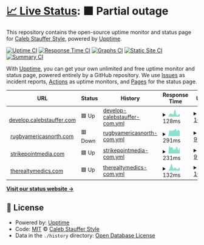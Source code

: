 # [📈 Live Status](https://cssllc.github.io/uptime-monitor): <!--live status--> **🟧 Partial outage**

This repository contains the open-source uptime monitor and status page for [Caleb Stauffer Style](https://develop.calebstauffer.com), powered by [Upptime](https://github.com/upptime/upptime).

[![Uptime CI](https://github.com/cssllc/uptime-monitor/workflows/Uptime%20CI/badge.svg)](https://github.com/cssllc/uptime-monitor/actions?query=workflow%3A%22Uptime+CI%22)
[![Response Time CI](https://github.com/cssllc/uptime-monitor/workflows/Response%20Time%20CI/badge.svg)](https://github.com/cssllc/uptime-monitor/actions?query=workflow%3A%22Response+Time+CI%22)
[![Graphs CI](https://github.com/cssllc/uptime-monitor/workflows/Graphs%20CI/badge.svg)](https://github.com/cssllc/uptime-monitor/actions?query=workflow%3A%22Graphs+CI%22)
[![Static Site CI](https://github.com/cssllc/uptime-monitor/workflows/Static%20Site%20CI/badge.svg)](https://github.com/cssllc/uptime-monitor/actions?query=workflow%3A%22Static+Site+CI%22)
[![Summary CI](https://github.com/cssllc/uptime-monitor/workflows/Summary%20CI/badge.svg)](https://github.com/cssllc/uptime-monitor/actions?query=workflow%3A%22Summary+CI%22)

With [Upptime](https://upptime.js.org), you can get your own unlimited and free uptime monitor and status page, powered entirely by a GitHub repository. We use [Issues](https://github.com/cssllc/uptime-monitor/issues) as incident reports, [Actions](https://github.com/cssllc/uptime-monitor/actions) as uptime monitors, and [Pages](https://cssllc.github.io/uptime-monitor) for the status page.

<!--start: status pages-->
<!-- This summary is generated by Upptime (https://github.com/upptime/upptime) -->
<!-- Do not edit this manually, your changes will be overwritten -->
<!-- prettier-ignore -->
| URL | Status | History | Response Time | Uptime |
| --- | ------ | ------- | ------------- | ------ |
| <img alt="" src="https://favicons.githubusercontent.com/develop.calebstauffer.com" height="13"> [develop.calebstauffer.com](https://develop.calebstauffer.com) | 🟩 Up | [develop-calebstauffer-com.yml](https://github.com/cssllc/uptime-monitor/commits/HEAD/history/develop-calebstauffer-com.yml) | <details><summary><img alt="Response time graph" src="./graphs/develop-calebstauffer-com/response-time-week.png" height="20"> 128ms</summary><br><a href="https://monitor.calebstauffer.com/history/develop-calebstauffer-com"><img alt="Response time 156" src="https://img.shields.io/endpoint?url=https%3A%2F%2Fraw.githubusercontent.com%2Fcssllc%2Fuptime-monitor%2FHEAD%2Fapi%2Fdevelop-calebstauffer-com%2Fresponse-time.json"></a><br><a href="https://monitor.calebstauffer.com/history/develop-calebstauffer-com"><img alt="24-hour response time 88" src="https://img.shields.io/endpoint?url=https%3A%2F%2Fraw.githubusercontent.com%2Fcssllc%2Fuptime-monitor%2FHEAD%2Fapi%2Fdevelop-calebstauffer-com%2Fresponse-time-day.json"></a><br><a href="https://monitor.calebstauffer.com/history/develop-calebstauffer-com"><img alt="7-day response time 128" src="https://img.shields.io/endpoint?url=https%3A%2F%2Fraw.githubusercontent.com%2Fcssllc%2Fuptime-monitor%2FHEAD%2Fapi%2Fdevelop-calebstauffer-com%2Fresponse-time-week.json"></a><br><a href="https://monitor.calebstauffer.com/history/develop-calebstauffer-com"><img alt="30-day response time 157" src="https://img.shields.io/endpoint?url=https%3A%2F%2Fraw.githubusercontent.com%2Fcssllc%2Fuptime-monitor%2FHEAD%2Fapi%2Fdevelop-calebstauffer-com%2Fresponse-time-month.json"></a><br><a href="https://monitor.calebstauffer.com/history/develop-calebstauffer-com"><img alt="1-year response time 156" src="https://img.shields.io/endpoint?url=https%3A%2F%2Fraw.githubusercontent.com%2Fcssllc%2Fuptime-monitor%2FHEAD%2Fapi%2Fdevelop-calebstauffer-com%2Fresponse-time-year.json"></a></details> | <details><summary><a href="https://monitor.calebstauffer.com/history/develop-calebstauffer-com">100.00%</a></summary><a href="https://monitor.calebstauffer.com/history/develop-calebstauffer-com"><img alt="All-time uptime 99.99%" src="https://img.shields.io/endpoint?url=https%3A%2F%2Fraw.githubusercontent.com%2Fcssllc%2Fuptime-monitor%2FHEAD%2Fapi%2Fdevelop-calebstauffer-com%2Fuptime.json"></a><br><a href="https://monitor.calebstauffer.com/history/develop-calebstauffer-com"><img alt="24-hour uptime 100.00%" src="https://img.shields.io/endpoint?url=https%3A%2F%2Fraw.githubusercontent.com%2Fcssllc%2Fuptime-monitor%2FHEAD%2Fapi%2Fdevelop-calebstauffer-com%2Fuptime-day.json"></a><br><a href="https://monitor.calebstauffer.com/history/develop-calebstauffer-com"><img alt="7-day uptime 100.00%" src="https://img.shields.io/endpoint?url=https%3A%2F%2Fraw.githubusercontent.com%2Fcssllc%2Fuptime-monitor%2FHEAD%2Fapi%2Fdevelop-calebstauffer-com%2Fuptime-week.json"></a><br><a href="https://monitor.calebstauffer.com/history/develop-calebstauffer-com"><img alt="30-day uptime 100.00%" src="https://img.shields.io/endpoint?url=https%3A%2F%2Fraw.githubusercontent.com%2Fcssllc%2Fuptime-monitor%2FHEAD%2Fapi%2Fdevelop-calebstauffer-com%2Fuptime-month.json"></a><br><a href="https://monitor.calebstauffer.com/history/develop-calebstauffer-com"><img alt="1-year uptime 99.99%" src="https://img.shields.io/endpoint?url=https%3A%2F%2Fraw.githubusercontent.com%2Fcssllc%2Fuptime-monitor%2FHEAD%2Fapi%2Fdevelop-calebstauffer-com%2Fuptime-year.json"></a></details>
| <img alt="" src="https://favicons.githubusercontent.com/rugbyamericasnorth.com" height="13"> [rugbyamericasnorth.com](https://rugbyamericasnorth.com) | 🟥 Down | [rugbyamericasnorth-com.yml](https://github.com/cssllc/uptime-monitor/commits/HEAD/history/rugbyamericasnorth-com.yml) | <details><summary><img alt="Response time graph" src="./graphs/rugbyamericasnorth-com/response-time-week.png" height="20"> 291ms</summary><br><a href="https://monitor.calebstauffer.com/history/rugbyamericasnorth-com"><img alt="Response time 342" src="https://img.shields.io/endpoint?url=https%3A%2F%2Fraw.githubusercontent.com%2Fcssllc%2Fuptime-monitor%2FHEAD%2Fapi%2Frugbyamericasnorth-com%2Fresponse-time.json"></a><br><a href="https://monitor.calebstauffer.com/history/rugbyamericasnorth-com"><img alt="24-hour response time 303" src="https://img.shields.io/endpoint?url=https%3A%2F%2Fraw.githubusercontent.com%2Fcssllc%2Fuptime-monitor%2FHEAD%2Fapi%2Frugbyamericasnorth-com%2Fresponse-time-day.json"></a><br><a href="https://monitor.calebstauffer.com/history/rugbyamericasnorth-com"><img alt="7-day response time 291" src="https://img.shields.io/endpoint?url=https%3A%2F%2Fraw.githubusercontent.com%2Fcssllc%2Fuptime-monitor%2FHEAD%2Fapi%2Frugbyamericasnorth-com%2Fresponse-time-week.json"></a><br><a href="https://monitor.calebstauffer.com/history/rugbyamericasnorth-com"><img alt="30-day response time 339" src="https://img.shields.io/endpoint?url=https%3A%2F%2Fraw.githubusercontent.com%2Fcssllc%2Fuptime-monitor%2FHEAD%2Fapi%2Frugbyamericasnorth-com%2Fresponse-time-month.json"></a><br><a href="https://monitor.calebstauffer.com/history/rugbyamericasnorth-com"><img alt="1-year response time 342" src="https://img.shields.io/endpoint?url=https%3A%2F%2Fraw.githubusercontent.com%2Fcssllc%2Fuptime-monitor%2FHEAD%2Fapi%2Frugbyamericasnorth-com%2Fresponse-time-year.json"></a></details> | <details><summary><a href="https://monitor.calebstauffer.com/history/rugbyamericasnorth-com">99.91%</a></summary><a href="https://monitor.calebstauffer.com/history/rugbyamericasnorth-com"><img alt="All-time uptime 99.86%" src="https://img.shields.io/endpoint?url=https%3A%2F%2Fraw.githubusercontent.com%2Fcssllc%2Fuptime-monitor%2FHEAD%2Fapi%2Frugbyamericasnorth-com%2Fuptime.json"></a><br><a href="https://monitor.calebstauffer.com/history/rugbyamericasnorth-com"><img alt="24-hour uptime 99.68%" src="https://img.shields.io/endpoint?url=https%3A%2F%2Fraw.githubusercontent.com%2Fcssllc%2Fuptime-monitor%2FHEAD%2Fapi%2Frugbyamericasnorth-com%2Fuptime-day.json"></a><br><a href="https://monitor.calebstauffer.com/history/rugbyamericasnorth-com"><img alt="7-day uptime 99.91%" src="https://img.shields.io/endpoint?url=https%3A%2F%2Fraw.githubusercontent.com%2Fcssllc%2Fuptime-monitor%2FHEAD%2Fapi%2Frugbyamericasnorth-com%2Fuptime-week.json"></a><br><a href="https://monitor.calebstauffer.com/history/rugbyamericasnorth-com"><img alt="30-day uptime 99.86%" src="https://img.shields.io/endpoint?url=https%3A%2F%2Fraw.githubusercontent.com%2Fcssllc%2Fuptime-monitor%2FHEAD%2Fapi%2Frugbyamericasnorth-com%2Fuptime-month.json"></a><br><a href="https://monitor.calebstauffer.com/history/rugbyamericasnorth-com"><img alt="1-year uptime 99.86%" src="https://img.shields.io/endpoint?url=https%3A%2F%2Fraw.githubusercontent.com%2Fcssllc%2Fuptime-monitor%2FHEAD%2Fapi%2Frugbyamericasnorth-com%2Fuptime-year.json"></a></details>
| <img alt="" src="https://favicons.githubusercontent.com/www.strikepointmedia.com" height="13"> [strikepointmedia.com](https://www.strikepointmedia.com) | 🟩 Up | [strikepointmedia-com.yml](https://github.com/cssllc/uptime-monitor/commits/HEAD/history/strikepointmedia-com.yml) | <details><summary><img alt="Response time graph" src="./graphs/strikepointmedia-com/response-time-week.png" height="20"> 231ms</summary><br><a href="https://monitor.calebstauffer.com/history/strikepointmedia-com"><img alt="Response time 307" src="https://img.shields.io/endpoint?url=https%3A%2F%2Fraw.githubusercontent.com%2Fcssllc%2Fuptime-monitor%2FHEAD%2Fapi%2Fstrikepointmedia-com%2Fresponse-time.json"></a><br><a href="https://monitor.calebstauffer.com/history/strikepointmedia-com"><img alt="24-hour response time 186" src="https://img.shields.io/endpoint?url=https%3A%2F%2Fraw.githubusercontent.com%2Fcssllc%2Fuptime-monitor%2FHEAD%2Fapi%2Fstrikepointmedia-com%2Fresponse-time-day.json"></a><br><a href="https://monitor.calebstauffer.com/history/strikepointmedia-com"><img alt="7-day response time 231" src="https://img.shields.io/endpoint?url=https%3A%2F%2Fraw.githubusercontent.com%2Fcssllc%2Fuptime-monitor%2FHEAD%2Fapi%2Fstrikepointmedia-com%2Fresponse-time-week.json"></a><br><a href="https://monitor.calebstauffer.com/history/strikepointmedia-com"><img alt="30-day response time 316" src="https://img.shields.io/endpoint?url=https%3A%2F%2Fraw.githubusercontent.com%2Fcssllc%2Fuptime-monitor%2FHEAD%2Fapi%2Fstrikepointmedia-com%2Fresponse-time-month.json"></a><br><a href="https://monitor.calebstauffer.com/history/strikepointmedia-com"><img alt="1-year response time 307" src="https://img.shields.io/endpoint?url=https%3A%2F%2Fraw.githubusercontent.com%2Fcssllc%2Fuptime-monitor%2FHEAD%2Fapi%2Fstrikepointmedia-com%2Fresponse-time-year.json"></a></details> | <details><summary><a href="https://monitor.calebstauffer.com/history/strikepointmedia-com">99.06%</a></summary><a href="https://monitor.calebstauffer.com/history/strikepointmedia-com"><img alt="All-time uptime 99.89%" src="https://img.shields.io/endpoint?url=https%3A%2F%2Fraw.githubusercontent.com%2Fcssllc%2Fuptime-monitor%2FHEAD%2Fapi%2Fstrikepointmedia-com%2Fuptime.json"></a><br><a href="https://monitor.calebstauffer.com/history/strikepointmedia-com"><img alt="24-hour uptime 100.00%" src="https://img.shields.io/endpoint?url=https%3A%2F%2Fraw.githubusercontent.com%2Fcssllc%2Fuptime-monitor%2FHEAD%2Fapi%2Fstrikepointmedia-com%2Fuptime-day.json"></a><br><a href="https://monitor.calebstauffer.com/history/strikepointmedia-com"><img alt="7-day uptime 99.06%" src="https://img.shields.io/endpoint?url=https%3A%2F%2Fraw.githubusercontent.com%2Fcssllc%2Fuptime-monitor%2FHEAD%2Fapi%2Fstrikepointmedia-com%2Fuptime-week.json"></a><br><a href="https://monitor.calebstauffer.com/history/strikepointmedia-com"><img alt="30-day uptime 99.67%" src="https://img.shields.io/endpoint?url=https%3A%2F%2Fraw.githubusercontent.com%2Fcssllc%2Fuptime-monitor%2FHEAD%2Fapi%2Fstrikepointmedia-com%2Fuptime-month.json"></a><br><a href="https://monitor.calebstauffer.com/history/strikepointmedia-com"><img alt="1-year uptime 99.89%" src="https://img.shields.io/endpoint?url=https%3A%2F%2Fraw.githubusercontent.com%2Fcssllc%2Fuptime-monitor%2FHEAD%2Fapi%2Fstrikepointmedia-com%2Fuptime-year.json"></a></details>
| <img alt="" src="https://favicons.githubusercontent.com/www.therealtymedics.com" height="13"> [therealtymedics.com](https://www.therealtymedics.com) | 🟩 Up | [therealtymedics-com.yml](https://github.com/cssllc/uptime-monitor/commits/HEAD/history/therealtymedics-com.yml) | <details><summary><img alt="Response time graph" src="./graphs/therealtymedics-com/response-time-week.png" height="20"> 132ms</summary><br><a href="https://monitor.calebstauffer.com/history/therealtymedics-com"><img alt="Response time 154" src="https://img.shields.io/endpoint?url=https%3A%2F%2Fraw.githubusercontent.com%2Fcssllc%2Fuptime-monitor%2FHEAD%2Fapi%2Ftherealtymedics-com%2Fresponse-time.json"></a><br><a href="https://monitor.calebstauffer.com/history/therealtymedics-com"><img alt="24-hour response time 98" src="https://img.shields.io/endpoint?url=https%3A%2F%2Fraw.githubusercontent.com%2Fcssllc%2Fuptime-monitor%2FHEAD%2Fapi%2Ftherealtymedics-com%2Fresponse-time-day.json"></a><br><a href="https://monitor.calebstauffer.com/history/therealtymedics-com"><img alt="7-day response time 132" src="https://img.shields.io/endpoint?url=https%3A%2F%2Fraw.githubusercontent.com%2Fcssllc%2Fuptime-monitor%2FHEAD%2Fapi%2Ftherealtymedics-com%2Fresponse-time-week.json"></a><br><a href="https://monitor.calebstauffer.com/history/therealtymedics-com"><img alt="30-day response time 160" src="https://img.shields.io/endpoint?url=https%3A%2F%2Fraw.githubusercontent.com%2Fcssllc%2Fuptime-monitor%2FHEAD%2Fapi%2Ftherealtymedics-com%2Fresponse-time-month.json"></a><br><a href="https://monitor.calebstauffer.com/history/therealtymedics-com"><img alt="1-year response time 154" src="https://img.shields.io/endpoint?url=https%3A%2F%2Fraw.githubusercontent.com%2Fcssllc%2Fuptime-monitor%2FHEAD%2Fapi%2Ftherealtymedics-com%2Fresponse-time-year.json"></a></details> | <details><summary><a href="https://monitor.calebstauffer.com/history/therealtymedics-com">100.00%</a></summary><a href="https://monitor.calebstauffer.com/history/therealtymedics-com"><img alt="All-time uptime 100.00%" src="https://img.shields.io/endpoint?url=https%3A%2F%2Fraw.githubusercontent.com%2Fcssllc%2Fuptime-monitor%2FHEAD%2Fapi%2Ftherealtymedics-com%2Fuptime.json"></a><br><a href="https://monitor.calebstauffer.com/history/therealtymedics-com"><img alt="24-hour uptime 100.00%" src="https://img.shields.io/endpoint?url=https%3A%2F%2Fraw.githubusercontent.com%2Fcssllc%2Fuptime-monitor%2FHEAD%2Fapi%2Ftherealtymedics-com%2Fuptime-day.json"></a><br><a href="https://monitor.calebstauffer.com/history/therealtymedics-com"><img alt="7-day uptime 100.00%" src="https://img.shields.io/endpoint?url=https%3A%2F%2Fraw.githubusercontent.com%2Fcssllc%2Fuptime-monitor%2FHEAD%2Fapi%2Ftherealtymedics-com%2Fuptime-week.json"></a><br><a href="https://monitor.calebstauffer.com/history/therealtymedics-com"><img alt="30-day uptime 100.00%" src="https://img.shields.io/endpoint?url=https%3A%2F%2Fraw.githubusercontent.com%2Fcssllc%2Fuptime-monitor%2FHEAD%2Fapi%2Ftherealtymedics-com%2Fuptime-month.json"></a><br><a href="https://monitor.calebstauffer.com/history/therealtymedics-com"><img alt="1-year uptime 100.00%" src="https://img.shields.io/endpoint?url=https%3A%2F%2Fraw.githubusercontent.com%2Fcssllc%2Fuptime-monitor%2FHEAD%2Fapi%2Ftherealtymedics-com%2Fuptime-year.json"></a></details>

<!--end: status pages-->

[**Visit our status website →**](https://cssllc.github.io/uptime-monitor)

## 📄 License

- Powered by: [Upptime](https://github.com/upptime/upptime)
- Code: [MIT](./LICENSE) © [Caleb Stauffer Style](https://develop.calebstauffer.com)
- Data in the `./history` directory: [Open Database License](https://opendatacommons.org/licenses/odbl/1-0/)
